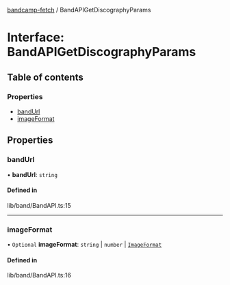 [bandcamp-fetch](../README.md) / BandAPIGetDiscographyParams

# Interface: BandAPIGetDiscographyParams

## Table of contents

### Properties

- [bandUrl](BandAPIGetDiscographyParams.md#bandurl)
- [imageFormat](BandAPIGetDiscographyParams.md#imageformat)

## Properties

### bandUrl

• **bandUrl**: `string`

#### Defined in

lib/band/BandAPI.ts:15

___

### imageFormat

• `Optional` **imageFormat**: `string` \| `number` \| [`ImageFormat`](ImageFormat.md)

#### Defined in

lib/band/BandAPI.ts:16
